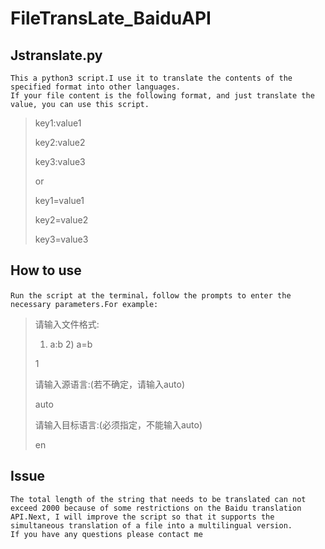# FileTransLate_BaiduAPI

## Jstranslate.py
	This a python3 script.I use it to translate the contents of the specified format into other languages.
	If your file content is the following format, and just translate the value, you can use this script.
> key1:value1
> 
> key2:value2
> 
> key3:value3
> 
> or
> 
> key1=value1
> 
> key2=value2
> 
> key3=value3
> 
## How to use
	Run the script at the terminal，follow the prompts to enter the necessary parameters.For example:
> 请输入文件格式:
> 
> 1) a:b 2) a=b
> 
> 1
> 
> 请输入源语言:(若不确定，请输入auto)
> 
> auto
> 
> 请输入目标语言:(必须指定，不能输入auto)
> 
> en
## Issue
	The total length of the string that needs to be translated can not exceed 2000 because of some restrictions on the Baidu translation API.Next, I will improve the script so that it supports the simultaneous translation of a file into a multilingual version.
	If you have any questions please contact me
